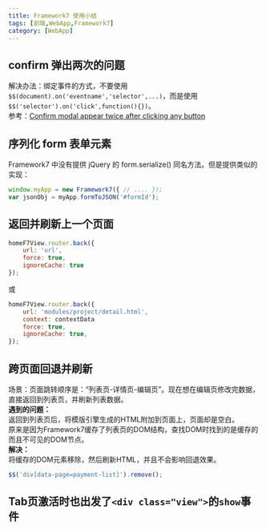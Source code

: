 ```yaml
---
title: Framework7 使用小结
tags: [前端,WebApp,Framework7]
category: [WebApp]
---
```


## confirm 弹出两次的问题  
解决办法：绑定事件的方式，不要使用 `$$(document).on('eventname','selector',...)`，而是使用`$$('selector').on('click',function(){})`。   
参考：[Confirm modal appear twice after clicking any button](https://github.com/nolimits4web/Framework7/issues/1328)

## 序列化 form 表单元素  
Framework7 中没有提供 jQuery 的 form.serialize() 同名方法。但是提供类似的实现：  
``` javascript
window.myApp = new Framework7({ // .... });
var jsonObj = myApp.formToJSON('#formId');
```

<!--more-->

## 返回并刷新上一个页面
``` javascript
homeF7View.router.back({
    url: 'url',
    force: true,
    ignoreCache: true
});
```
或
``` javascript
homeF7View.router.back({
    url: 'modules/project/detail.html',
    context: contextData
    force: true,
    ignoreCache: true,
});
```

## 跨页面回退并刷新
场景：页面跳转顺序是：“列表页-详情页-编辑页”。现在想在编辑页修改完数据，直接返回到列表页，并刷新列表数据。  
**遇到的问题：**   
返回到列表页后，将模版引擎生成的HTML附加到页面上，页面却是空白。  
原来是因为Framework7缓存了列表页的DOM结构，查找DOM时找到的是缓存的而且不可见的DOM节点。  
**解决：**   
将缓存的DOM元素移除，然后刷新HTML，并且不会影响回退效果。
```javascript
$$('div[data-page=payment-list]').remove();
```

## Tab页激活时也出发了`<div class="view">`的`show`事件
